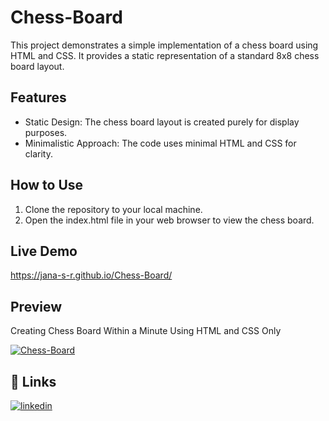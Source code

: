 
# Chess-Board

This project demonstrates a simple implementation of a chess board using HTML and CSS. It provides a static representation of a standard 8x8 chess board layout.



## Features

- Static Design: The chess board layout is created purely for display purposes. 
- Minimalistic Approach: The code uses minimal HTML and CSS for clarity.


## How to Use

1. Clone the repository to your local machine.
2. Open the index.html file in your web browser to view the chess board.


## Live Demo

https://jana-s-r.github.io/Chess-Board/

## Preview

Creating Chess Board Within a Minute Using HTML and CSS Only

[![Chess-Board](https://img.youtube.com/vi/_2ULxHkSYjo/0.jpg)](https://www.youtube.com/watch?v=_2ULxHkSYjo)


## 🔗 Links

[![linkedin](https://img.shields.io/badge/linkedin-0A66C2?style=for-the-badge&logo=linkedin&logoColor=white)](https://www.linkedin.com/in/jana-s-r/)

